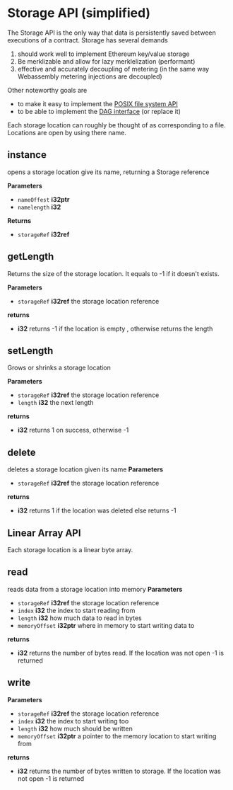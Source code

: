 # Storage API (simplified)
The Storage API is the only way that data is persistently saved between executions of a contract. Storage has several demands

1. should work well to implement Ethereum  key/value storage
2. Be merklizable and allow for lazy merklelization (performant)
3. effective and accurately decoupling of metering (in the same way Webassembly metering injections are decoupled)

Other noteworthy goals are 

- to make it easy to implement the [POSIX file system API](https://www.gnu.org/software/libc/manual/html_node/File-System-Interface.html#File-System-Interface)
- to be able to implement the [DAG interface](https://github.com/ewasm/prima-design/blob/master/dag_interface.md) (or replace it) 

Each storage location can roughly be thought of as corresponding to a file. Locations are open by using there name.

## instance
opens a storage location give its name, returning a Storage reference

**Parameters**
- `nameOffest` **i32ptr** 
- `namelength` **i32**

**Returns**
- `storageRef` **i32ref** 

## getLength

Returns the size of the storage location. It equals to -1 if it doesn't exists.

**Parameters**
- `storageRef` **i32ref** the storage location reference

**returns**
- **i32** returns -1 if the location is empty , otherwise returns the length

## setLength

Grows or shrinks a storage location

**Parameters**
- `storageRef` **i32ref** the storage location reference
- `length` **i32** the next length

**returns**
- **i32** returns 1 on success, otherwise -1

## delete
deletes a storage location given its name
**Parameters**
- `storageRef` **i32ref** the storage location reference

**returns**
- **i32** returns 1 if the location was deleted else returns -1

## Linear Array API
Each storage location is a linear byte array.

## read
reads data from a storage location into memory
**Parameters**
- `storageRef` **i32ref** the storage location reference
- `index` **i32** the index to start reading from
- `length` **i32** how much data to read in bytes
- `memoryOffset` **i32ptr** where in memory to start writing data to

**returns**
- **i32** returns the number of bytes read. If the location was not open -1 is returned

## write
**Parameters**
- `storageRef` **i32ref** the storage location reference
- `index` **i32** the index to start writing too
- `length` **i32** how much should be written
- `memoryOffset` **i32ptr** a pointer to the memory location to start writing from


**returns**
- **i32** returns the number of bytes written to storage. If the location was not open -1 is returned
